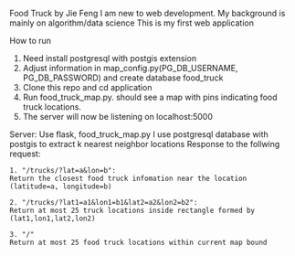 Food Truck by Jie Feng
I am new to web development. My background is mainly on algorithm/data science
This is my first web application

How to run
1. Need install postgresql with postgis extension
2. Adjust information in map_config.py(PG_DB_USERNAME, PG_DB_PASSWORD) and create database food_truck 
2. Clone this repo and cd application
3. Run food_truck_map.py. should see a map with pins indicating food truck locations. 
4. The server will now be listening on localhost:5000

Server: Use flask, food_truck_map.py
I use postgresql database with postgis to extract k nearest neighbor locations
Response to the follwing request:

    1. "/trucks/?lat=a&lon=b": 
    Return the closest food truck infomation near the location (latitude=a, longitude=b)
    
    2. "/trucks/?lat1=a1&lon1=b1&lat2=a2&lon2=b2":
    Return at most 25 truck locations inside rectangle formed by (lat1,lon1,lat2,lon2)
    
    3. "/"
    Return at most 25 food truck locations within current map bound
    

 


